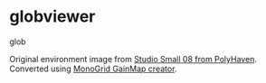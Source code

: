 # globviewer
glob 

Original environment image from [Studio Small 08 from PolyHaven](https://polyhaven.com/a/studio_small_08). Converted using [MonoGrid GainMap creator](https://gainmap-creator.monogrid.com/).
